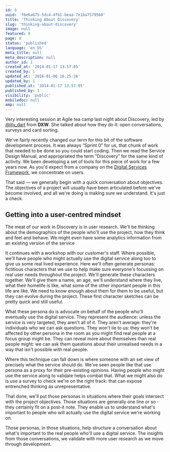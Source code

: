 ```yaml
---
id: 6
uuid: 'f6e6a675-5dc4-4fb1-beaa-7e1ba7579560'
title: 'Thinking About Discovery'
slug: 'thinking-about-discovery'
image: null
featured: 0
page: 0
status: 'published'
language: 'en_US'
meta_title: null
meta_description: null
author_id: 1
created_at: '2014-01-17 13:57:05'
created_by: 1
updated_at: '2016-01-06 16:25:16'
updated_by: 1
published_at: '2014-01-17 13:57:05'
published_by: 1
visibility: 'public'
mobiledoc: null
amp: null
---
```


Very interesting session at Agile tea camp last night about Discovery, led by <a href="http://twitter.com/lily_dart">@lily_dart</a> from **DXW**. She talked about how they do it: open conversations, surveys and card sorting.

We've fairly recently changed our term for this bit of the software development process. It was always &#x201c;Sprint 0&#x201d; for us, that chunk of work that needed to be done so you could start coding. Then we read the Service Design Manual, and appropriated the term &#x201c;Discovery&#x201d; for the same kind of activity. We been developing a set of tools for this piece of work for a few years now. As you'd expect from a company on the <a href="https://gds.blog.gov.uk/2013/07/09/digital-services-framework/">Digital Services Framework</a>, we concentrate on users.

That said &mdash; we generally begin with a quick conversation about objectives. The objectives of a project will usually have been articulated before we've become involved, and all we're doing is making sure we understand. It's just a check.

## Getting into a user-centred mindset

The meat of our work in Discovery is in user research. We'll be thinking about the demographics of the people who'll use the project, how they think and feel and behave. We might even have some analytics information from an existing version of the service

It continues with a workshop with our customer's staff. Where possible, we'll have people who might actually use the digital service along too to give us some real lived experience. Here we'll often generate personas: fictitious characters that we use to help make sure everyone's focussing on real user needs throughout the project. We'll generate these characters together. We'll give them a name, an age, we'll understand where they live, what their homelife is like, what some of the other important people in this life are like. We need to know enough about them for them to be useful, but they can evolve during the project. These first character sketches can be pretty quick and still useful.

What these persona do is advocate on behalf of the people who'll eventually use the digital service. They represent the audience: unless the service is very targeted, they aren't all of it. They aren't average: they're individuals who we can ask questions. They won't lie to us: they won't be affected by other persona in the room as you might find real people at a focus group might be. They can reveal more about themselves than real people might: we can ask them questions about their unrealised needs in a way that isn't possible with real people.

Where this technique can fall down is where someone with an set view of precisely what the service should do. We've seen people like that use persona as a proxy for their pre-existing opinions. Having people who might use the service along to validate helps combat that. What we might also do is use a survey to check we're on the right track: that can expose entrenched thinking as unrepresentative.

That done, we'll put those personas in situations where their goals intersect with the project objectives. Those situations are generally one line or so - they certainly fit on a post-it note. They enable us to understand what's important to people who will actually use the digital service we're working on.

Those personas, in those situations, help structure a conversation about what's important to the real people who'll use a digital service. The insights from those conversations, we validate with more user research as we move through development.
